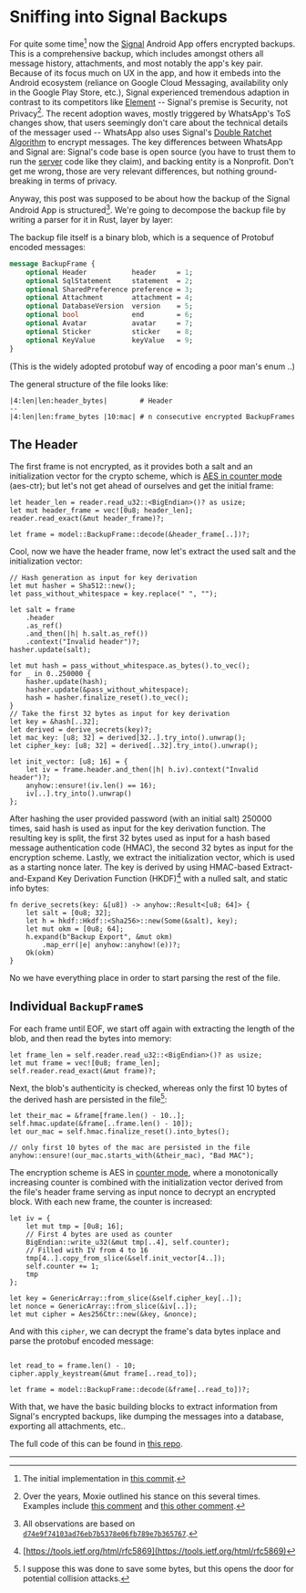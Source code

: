 # Sniffing into Signal Backups

For quite some time[^0] now the [Signal](https://signal.org/) Android App offers encrypted backups. This is a
comprehensive backup, which includes amongst others all message history, attachments, and most notably the app's key
pair. Because of its focus much on UX in the app, and how it embeds into the Android ecosystem (reliance on Google Cloud
Messaging, availability only in the Google Play Store, etc.), Signal experienced tremendous adaption in contrast to its
competitors like [Element](https://element.io/) -- Signal's premise is Security, not Privacy[^1]. The recent adoption
waves, mostly triggered by WhatsApp's ToS changes show, that users seemingly don't care about the technical details of
the messager used -- WhatsApp also uses Signal's [Double Ratchet
Algorithm](https://signal.org/docs/specifications/doubleratchet/) to encrypt messages. The key differences between
WhatsApp and Signal are: Signal's code base is open source (you have to trust them to run the
[server](https://github.com/signalapp/Signal-Server) code like they claim), and backing entity is a Nonprofit. Don't get
me wrong, those are very relevant differences, but nothing ground-breaking in terms of privacy.

Anyway, this post was supposed to be about how the backup of the Signal Android App is structured[^2]. We're going to
decompose the backup file by writing a parser for it in Rust, layer by layer:

The backup file itself is a binary blob, which is a sequence of Protobuf encoded messages:
```proto
message BackupFrame {
    optional Header           header     = 1;
    optional SqlStatement     statement  = 2;
    optional SharedPreference preference = 3;
    optional Attachment       attachment = 4;
    optional DatabaseVersion  version    = 5;
    optional bool             end        = 6;
    optional Avatar           avatar     = 7;
    optional Sticker          sticker    = 8;
    optional KeyValue         keyValue   = 9;
}
```
(This is the widely adopted protobuf way of encoding a poor man's enum ..)

The general structure of the file looks like:
```no_run,noplayground,ignore
|4:len|len:header_bytes|        # Header
--
|4:len|len:frame_bytes |10:mac| # n consecutive encrypted BackupFrames
```

## The Header
The first frame is not encrypted, as it provides both a salt and an initialization vector for the crypto scheme, which
is [AES in counter
mode](https://github.com/signalapp/Signal-Android/blob/d74e9f74103ad76eb7b5378e06fb789e7b365767/app/src/main/java/org/thoughtcrime/securesms/backup/FullBackupExporter.java#L448)
(aes-ctr); but let's not get ahead of ourselves and get the initial frame:
```rust,no_run,noplayground,ignore
let header_len = reader.read_u32::<BigEndian>()? as usize;
let mut header_frame = vec![0u8; header_len];
reader.read_exact(&mut header_frame)?;

let frame = model::BackupFrame::decode(&header_frame[..])?;
```
Cool, now we have the header frame, now let's extract the used salt and the initialization vector:
```rust,no_run,noplayground,ignore
// Hash generation as input for key derivation
let mut hasher = Sha512::new();
let pass_without_whitespace = key.replace(" ", "");

let salt = frame
    .header
    .as_ref()
    .and_then(|h| h.salt.as_ref())
    .context("Invalid header")?;
hasher.update(salt);

let mut hash = pass_without_whitespace.as_bytes().to_vec();
for _ in 0..250000 {
    hasher.update(hash);
    hasher.update(&pass_without_whitespace);
    hash = hasher.finalize_reset().to_vec();
}
// Take the first 32 bytes as input for key derivation
let key = &hash[..32];
let derived = derive_secrets(key)?;
let mac_key: [u8; 32] = derived[32..].try_into().unwrap();
let cipher_key: [u8; 32] = derived[..32].try_into().unwrap();

let init_vector: [u8; 16] = {
    let iv = frame.header.and_then(|h| h.iv).context("Invalid header")?;
    anyhow::ensure!(iv.len() == 16);
    iv[..].try_into().unwrap()
};
```
After hashing the user provided password (with an initial salt) 250000 times, said hash is used as input for the key
derivation function. The resulting key is split, the first 32 bytes used as input for a hash based message
authentication code (HMAC), the second 32 bytes as input for the encryption scheme. Lastly, we extract the
initialization vector, which is used as a starting nonce later.
The key is derived by using HMAC-based Extract-and-Expand Key Derivation Function (HKDF)[^3] with a nulled salt, and
static info bytes:
```rust,no_run,noplayground,ignore
fn derive_secrets(key: &[u8]) -> anyhow::Result<[u8; 64]> {
    let salt = [0u8; 32];
    let h = hkdf::Hkdf::<Sha256>::new(Some(&salt), key);
    let mut okm = [0u8; 64];
    h.expand(b"Backup Export", &mut okm)
        .map_err(|e| anyhow::anyhow!(e))?;
    Ok(okm)
}
```

No we have everything place in order to start parsing the rest of the file.

## Individual `BackupFrame`s

For each frame until EOF, we start off again with extracting the length of the blob, and then read the bytes into
memory:
```rust,no_run,noplayground,ignore
let frame_len = self.reader.read_u32::<BigEndian>()? as usize;
let mut frame = vec![0u8; frame_len];
self.reader.read_exact(&mut frame)?;
```
Next, the blob's authenticity is checked, whereas only the first 10 bytes of the derived hash are persisted in the
file[^4]:
```rust,no_run,noplayground,ignore
let their_mac = &frame[frame.len() - 10..];
self.hmac.update(&frame[..frame.len() - 10]);
let our_mac = self.hmac.finalize_reset().into_bytes();

// only first 10 bytes of the mac are persisted in the file
anyhow::ensure!(our_mac.starts_with(&their_mac), "Bad MAC");
```
The encryption scheme is AES in [counter
mode](https://en.wikipedia.org/wiki/Block_cipher_mode_of_operation#Counter_(CTR)), where a monotonically increasing
counter is combined with the initialization vector derived from the file's header frame serving as input nonce to
decrypt an encrypted block. With each new frame, the counter is increased:
```rust,no_run,noplayground,ignore
let iv = {
    let mut tmp = [0u8; 16];
    // First 4 bytes are used as counter
    BigEndian::write_u32(&mut tmp[..4], self.counter);
    // Filled with IV from 4 to 16
    tmp[4..].copy_from_slice(&self.init_vector[4..]);
    self.counter += 1;
    tmp
};

let key = GenericArray::from_slice(&self.cipher_key[..]);
let nonce = GenericArray::from_slice(&iv[..]);
let mut cipher = Aes256Ctr::new(&key, &nonce);
```
And with this `cipher`, we can decrypt the frame's data bytes inplace and parse the protobuf encoded message:
```rust,no_run,noplayground,ignore

let read_to = frame.len() - 10;
cipher.apply_keystream(&mut frame[..read_to]);

let frame = model::BackupFrame::decode(&frame[..read_to])?;
```

With that, we have the basic building blocks to extract information from Signal's encrypted backups, like dumping the
messages into a database, exporting all attachments, etc..

The full code of this can be found in [this repo](https://github.com/wngr/signal-beagle).

-----

[^0]: The initial implementation in [this
  commit](https://github.com/signalapp/Signal-Android/commit/24e573e537639f6f8ff40fd774cf9ff079bbacce).

[^1]: Over the years, Moxie outlined his stance on this several times. Examples include [this
  comment](https://github.com/signalapp/Signal-Android/issues/127#issuecomment-13335689) and [this other
  comment](https://github.com/signalapp/Signal-Android/issues/281#issuecomment-21762482).

[^2]: All observations are based on
  [`d74e9f74103ad76eb7b5378e06fb789e7b365767`](https://github.com/signalapp/Signal-Android/tree/d74e9f74103ad76eb7b5378e06fb789e7b365767).

[^3]: [https://tools.ietf.org/html/rfc5869](https://tools.ietf.org/html/rfc5869)


[^4]: I suppose this was done to save some bytes, but this opens the door for potential collision attacks.
